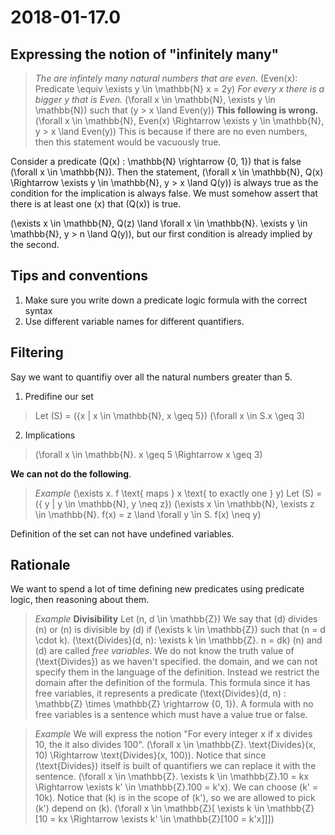 # 2018-01-17.0

## Expressing the notion of "infinitely many"

> *The are infintely many natural numbers that are even*.
> \(Even(x): Predicate \equiv \exists y \in \mathbb{N} x = 2y\)
> *For every x there is a bigger y that is Even.*
> \(\forall x \in \mathbb{N},  \exists y \in \mathbb{N}\) such that \(y > x \land Even(y)\)
> **This following is wrong.**
> \(\forall x \in \mathbb{N}, Even(x) \Rightarrow \exists y \in \mathbb{N}, y > x \land Even(y)\)
> This is because if there are no even numbers, then this statement would be vacuously true.

Consider a predicate \(Q(x) : \mathbb{N} \rightarrow \{0, 1\}\) that is false \(\forall x \in \mathbb{N}\).
Then the statement, \(\forall x \in \mathbb{N}, Q(x) \Rightarrow \exists y \in \mathbb{N}, y > x \land Q(y)\) is always true as the condition for the implication is always false. We must somehow assert that there is at least one \(x\) that \(Q(x)\) is true. 

\(\exists x \in \mathbb{N}, Q(z) \land \forall x \in \mathbb{N}. \exists y \in \mathbb{N}, y > n \land Q(y)\), but our first condition is already implied by the second.

## Tips and conventions 
1. Make sure you write down a predicate logic formula with the correct syntax
2. Use different variable names for different quantifiers.

## Filtering 

Say we want to quantifiy over all the natural numbers greater than 5.

1. Predifine our set
  > Let \(S\) = \(\{x | x \in \mathbb{N}, x \geq 5\}\)
  > \(\forall x \in S.x \geq 3\)
2. Implications
  > \(\forall x \in \mathbb{N}. x \geq 5 \Rightarrow x \geq 3\)

**We can not do the following**.
> *Example*
> \(\exists x. f \text{ maps }  x \text{ to exactly one } y\)
> Let \(S\) =\(\{ y | y \in \mathbb{N}, y \neq z\}\)
> \(\exists x \in \mathbb{N}, \exists z \in \mathbb{N}. f(x) = z \land \forall y \in S. f(x) \neq y\)

Definition of the set can not have undefined variables.

## Rationale

We want to spend a lot of time defining new predicates using predicate logic, then reasoning about them.

> *Example*
> **Divisibility**
> Let \(n, d \in \mathbb{Z}\)
> We say that \(d\) divides \(n\) or \(n\) is divisible by \(d\) if \(\exists k \in \mathbb{Z}\) such that \(n = d \cdot k\).
> \(\text{Divides}(d, n): \exists k \in \mathbb{Z}. n = dk\)
> \(n\) and \(d\)  are called *free variables*. We do not know the truth value of \(\text{Divides}\) as we haven't specified. the domain, and we can not specify them in the language of the definition. Instead we restrict the domain after the definition of the formula.
> This formula since it has free variables, it represents a predicate
> \(\text{Divides}(d, n) : \mathbb{Z} \times \mathbb{Z} \rightarrow \{0, 1\}\).
> A formula with no free variables is a sentence which must have a value true or false.

> *Example*
> We will express the notion "For every integer x if x divides 10, the it also divides 100".
> \(\forall x \in \mathbb{Z}. \text{Divides}(x, 10) \Rightarrow \text{Divides}(x, 100)\).
> Notice that since \(\text{Divides}\) itself is built of quantifiers we can replace it with the sentence.
> \(\forall x \in \mathbb{Z}. \exists k \in \mathbb{Z}.10 = kx \Rightarrow \exists k' \in \mathbb{Z}.100 = k'x\).
> We can choose \(k' = 10k\).
> Notice that \(k\) is in the scope of \(k'\), so we are allowed to pick \(k'\) depend on \(k\).
> \(\forall x \in \mathbb{Z}[ \exists k \in \mathbb{Z}[10 = kx \Rightarrow \exists k' \in \mathbb{Z}[100 = k'x]]]\)
